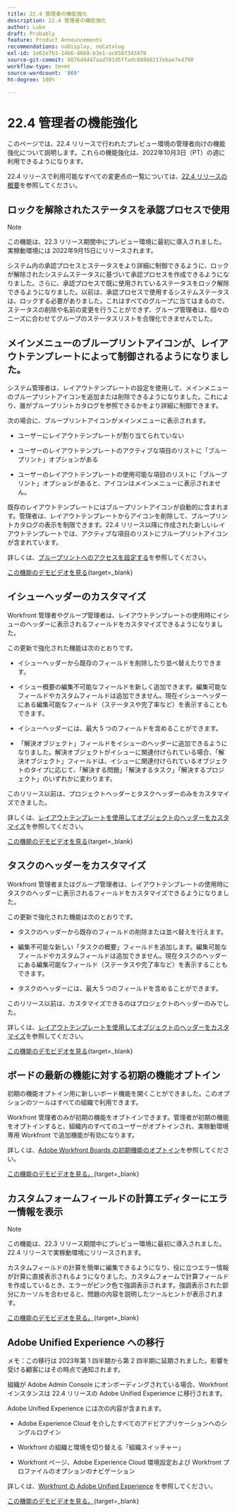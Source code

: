 ```yaml
---
title: 22.4 管理者の機能強化
description: 22.4 管理者の機能強化
author: Luke
draft: Probably
feature: Product Announcements
recommendations: noDisplay, noCatalog
exl-id: 1e62e7b3-14b6-4669-b3e1-ac6507343479
source-git-commit: 0876d4d47aad701d5ffadc88868217ebae7e4790
workflow-type: tm+mt
source-wordcount: '869'
ht-degree: 100%

---
```


# 22.4 管理者の機能強化

このページでは、22.4 リリースで行われたプレビュー環境の管理者向けの機能強化について説明します。これらの機能強化は、2022年10月3日（PT）の週に利用できるようになります。

22.4 リリースで利用可能なすべての変更点の一覧については、[22.4 リリースの概要](/help/quicksilver/product-announcements/product-releases/22.4-release-activity/22-4-release-overview.md)を参照してください。

## ロックを解除されたステータスを承認プロセスで使用

>[!NOTE]
>
>この機能は、22.3 リリース期間中にプレビュー環境に最初に導入されました。実稼動環境には 2022年9月15日にリリースされます。

システム内の承認プロセスとステータスをより詳細に制御できるように、ロックが解除されたシステムステータスに基づいて承認プロセスを作成できるようになりました。さらに、承認プロセスで既に使用されているステータスをロック解除できるようになりました。以前は、承認プロセスで使用するシステムステータスは、ロックする必要がありました。これはすべてのグループに当てはまるので、ステータスの削除や名前の変更を行うことができず、グループ管理者は、個々のニーズに合わせてグループのステータスリストを合理化できませんでした。

## メインメニューのブループリントアイコンが、レイアウトテンプレートによって制御されるようになりました。

システム管理者は、レイアウトテンプレートの設定を使用して、メインメニューのブループリントアイコンを追加または削除できるようになりました。これにより、誰がブループリントカタログを参照できるかをより詳細に制御できます。

次の場合に、ブループリントアイコンがメインメニューに表示されます。

* ユーザーにレイアウトテンプレートが割り当てられていない

* ユーザーのレイアウトテンプレートのアクティブな項目のリストに「ブループリント」オプションがある

* ユーザーのレイアウトテンプレートの使用可能な項目のリストに「ブループリント」オプションがあると、アイコンはメインメニューに表示されません。

既存のレイアウトテンプレートにはブループリントアイコンが自動的に含まれます。管理者は、レイアウトテンプレートからアイコンを削除して、ブループリントカタログの表示を制限できます。22.4 リリース以降に作成された新しいレイアウトテンプレートでは、アクティブな項目のリストにブループリントアイコンが含まれています。

詳しくは、[ブループリントへのアクセスを設定する](/help/quicksilver/administration-and-setup/blueprints/configure-access-to-blueprints.md)を参照してください。

[この機能のデモビデオを見る](https://video.tv.adobe.com/v/3412382/){target=_blank}

## イシューヘッダーのカスタマイズ

Workfront 管理者やグループ管理者は、レイアウトテンプレートの使用時にイシューのヘッダーに表示されるフィールドをカスタマイズできるようになりました。

この更新で強化された機能は次のとおりです。

* イシューヘッダーから既存のフィールドを削除したり並べ替えたりできます。

* イシュー概要の編集不可能なフィールドを新しく追加できます。編集可能なフィールドやカスタムフィールドは追加できません。現在イシューヘッダーにある編集可能なフィールド（ステータスや完了率など）を表示することもできます。

* イシューヘッダーには、最大 5 つのフィールドを含めることができます。

* 「解決オブジェクト」フィールドをイシューのヘッダーに追加できるようになりました。解決オブジェクトがイシューに関連付けられている場合、「解決オブジェクト」フィールドは、イシューに関連付けられているオブジェクトのタイプに応じて、「解決する問題」「解決するタスク」「解決するプロジェクト」のいずれかに変わります。

このリリース以前は、プロジェクトヘッダーとタスクヘッダーのみをカスタマイズできました。



詳しくは、[レイアウトテンプレートを使用してオブジェクトのヘッダーをカスタマイズ](/help/quicksilver/administration-and-setup/customize-workfront/use-layout-templates/customize-object-headers.md)を参照してください。

[この機能のデモビデオを見る](https://video.tv.adobe.com/v/3412383/){target=_blank}

## タスクのヘッダーをカスタマイズ

Workfront 管理者またはグループ管理者は、レイアウトテンプレートの使用時にタスクのヘッダーに表示されるフィールドをカスタマイズできるようになりました。

この更新で強化された機能は次のとおりです。

* タスクのヘッダーから既存のフィールドの削除または並べ替えを行えます。

* 編集不可能な新しい「タスクの概要」フィールドを追加します。編集可能なフィールドやカスタムフィールドは追加できません。現在タスクのヘッダーにある編集可能なフィールド（ステータスや完了率など）を表示することもできます。

* タスクのヘッダーには、最大 5 つのフィールドを含めることができます。

このリリース以前は、カスタマイズできるのはプロジェクトのヘッダーのみでした。

詳しくは、[レイアウトテンプレートを使用してオブジェクトのヘッダーをカスタマイズ](/help/quicksilver/administration-and-setup/customize-workfront/use-layout-templates/customize-object-headers.md)を参照してください。

[この機能のデモビデオを見る](https://video.tv.adobe.com/v/3412384/){target=_blank}

## ボードの最新の機能に対する初期の機能オプトイン

初期の機能オプトイン用に新しいボード機能を開くことができました。このオプションのツールはすべての組織で利用できます。

Workfront 管理者のみが初期の機能をオプトインできます。管理者が初期の機能をオプトインすると、組織内のすべてのユーザーがオプトインされ、実稼動環境専用 Workfront で追加機能が有効になります。

詳しくは、[Adobe Workfront Boards の初期機能のオプトイン](/help/quicksilver/agile/get-started-with-boards/boards-early-feature-opt-in.md)を参照してください。

[この機能のデモビデオを見る。](https://video.tv.adobe.com/v/3412386/){target=_blank}

## カスタムフォームフィールドの計算エディターにエラー情報を表示

>[!NOTE]
>
>この機能は、22.3 リリース期間中にプレビュー環境に最初に導入されました。22.4 リリースで実稼動環境にリリースされます。

カスタムフィールドの計算を簡単に編集できるようになり、役に立つエラー情報が計算に直接表示されるようになりました。カスタムフォームで計算フィールドを作成しているとき、エラーがピンク色で強調表示されます。強調表示された部分にカーソルを合わせると、問題の内容を説明したツールヒントが表示されます。

[この機能のデモビデオを見る。](https://video.tv.adobe.com/v/3412387/){target=_blank}

## Adobe Unified Experience への移行

メモ：この移行は 2023年第 1 四半期から第 2 四半期に延期されました。影響を受ける顧客にはその時点で通知されます。

組織が Adobe Admin Console にオンボーディングされている場合、Workfront インスタンスは 22.4 リリースの Adobe Unified Experience に移行されます。

Adobe Unified Experience には次の内容が含まれます。

* Adobe Experience Cloud を介したすべてのアドビアプリケーションへのシングルログイン

* Workfront の組織と環境を切り替える「組織スイッチャー」

* Workfront ページ、Adobe Experience Cloud 環境設定および Workfront プロファイルのオプションのナビゲーション

詳しくは、[Workfront の Adobe Unified Experience](/help/quicksilver/workfront-basics/navigate-workfront/workfront-navigation/adobe-unified-experience.md) を参照してください。

[この機能のデモビデオを見る。](https://video.tv.adobe.com/v/3412388/){target=_blank}
